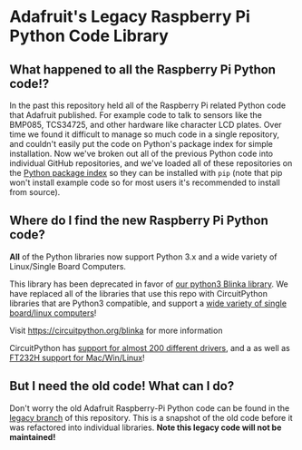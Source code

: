 # Adafruit's Legacy Raspberry Pi Python Code Library

## What happened to all the Raspberry Pi Python code!?

In the past this repository held all of the Raspberry Pi related Python code
that Adafruit published.  For example code to talk to sensors like the BMP085,
TCS34725, and other hardware like character LCD plates.  Over time we found it
difficult to manage so much code in a single repository, and couldn't easily put
the code on Python's package index for simple installation.  Now we've broken out
all of the previous Python code into individual GitHub repositories, and we've
loaded all of these repositories on the [Python package index](https://pypi.python.org/pypi)
so they can be installed with `pip` (note that pip won't install example code so for most users
it's recommended to install from source).

## Where do I find the new Raspberry Pi Python code?

**All** of the Python libraries now support Python 3.x and a wide variety of Linux/Single Board Computers.

This library has been deprecated in favor of <a href="https://github.com/adafruit/Adafruit_Blinka">our python3 Blinka library</a>. We have replaced all of the libraries that use this repo with CircuitPython libraries that are Python3 compatible, and support a <a href="https://circuitpython.org/blinka" rel="nofollow">wide variety of single board/linux computers</a>!</p>
<p>Visit <a href="https://circuitpython.org/blinka" rel="nofollow">https://circuitpython.org/blinka</a> for more information</p>
<p>CircuitPython has <a href="https://circuitpython.readthedocs.io/projects/bundle/en/latest/drivers.html" rel="nofollow">support for almost 200 different drivers</a>, and a  as well as <a href="https://learn.adafruit.com/circuitpython-on-any-computer-with-ft232h" rel="nofollow">FT232H support for Mac/Win/Linux</a>!</p>

## But I **need** the old code!  What can I do?

Don't worry the old Adafruit Raspberry-Pi Python code can be found in the
[legacy branch](https://github.com/adafruit/Adafruit-Raspberry-Pi-Python-Code/tree/legacy) of this repository.  This is a snapshot of the old code before it
was refactored into individual libraries. **Note this legacy code will not be
maintained!**
